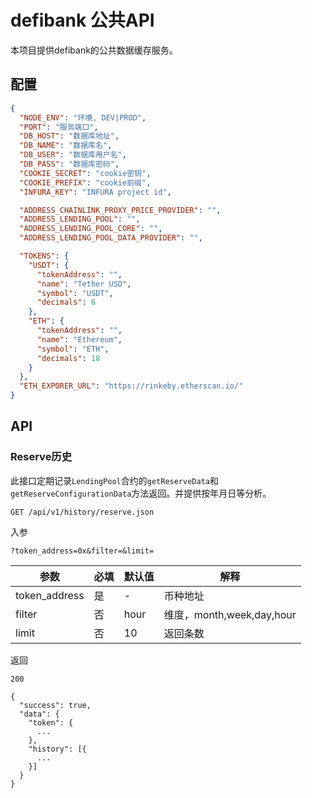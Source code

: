 # defibank 公共API

本项目提供defibank的公共数据缓存服务。

## 配置

```json
{
  "NODE_ENV": "环境, DEV|PROD",
  "PORT": "服务端口",
  "DB_HOST": "数据库地址",
  "DB_NAME": "数据库名",
  "DB_USER": "数据库用户名",
  "DB_PASS": "数据库密码",
  "COOKIE_SECRET": "cookie密钥",
  "COOKIE_PREFIX": "cookie前缀",
  "INFURA_KEY": "INFURA project id",

  "ADDRESS_CHAINLINK_PROXY_PRICE_PROVIDER": "",
  "ADDRESS_LENDING_POOL": "",
  "ADDRESS_LENDING_POOL_CORE": "",
  "ADDRESS_LENDING_POOL_DATA_PROVIDER": "",

  "TOKENS": {
    "USDT": {
      "tokenAddress": "",
      "name": "Tether USD",
      "symbol": "USDT",
      "decimals": 6
    },
    "ETH": {
      "tokenAddress": "",
      "name": "Ethereum",
      "symbol": "ETH",
      "decimals": 18
    }
  },
  "ETH_EXPORER_URL": "https://rinkeby.etherscan.io/"
}
```

## API

### Reserve历史

此接口定期记录`LendingPool`合约的`getReserveData`和`getReserveConfigurationData`方法返回。并提供按年月日等分析。

```
GET /api/v1/history/reserve.json
```

入参

```
?token_address=0x&filter=&limit=
```

| 参数 | 必填 | 默认值 | 解释 |
| - | - | - | - |
| token_address | 是 | - | 币种地址 |
| filter | 否 | hour | 维度，month,week,day,hour |
| limit | 否 | 10 | 返回条数 |

返回

```
200
```
```
{
  "success": true,
  "data": {
    "token": {
      ...
    },
    "history": [{
      ...
    }]
  }
}
```
